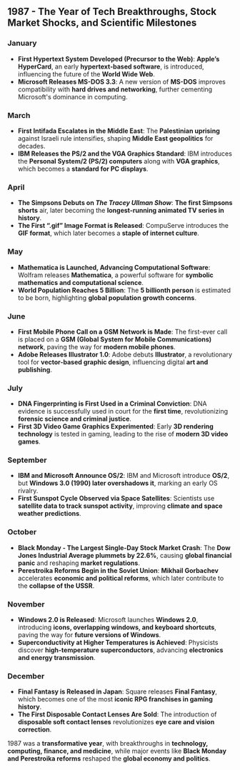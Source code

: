 ## **1987 - The Year of Tech Breakthroughs, Stock Market Shocks, and Scientific Milestones**  

### **January**  
- **First Hypertext System Developed (Precursor to the Web)**: **Apple’s HyperCard**, an early **hypertext-based software**, is introduced, influencing the future of the **World Wide Web**.  
- **Microsoft Releases MS-DOS 3.3**: A new version of **MS-DOS** improves compatibility with **hard drives and networking**, further cementing Microsoft's dominance in computing.  

### **March**  
- **First Intifada Escalates in the Middle East**: The **Palestinian uprising** against Israeli rule intensifies, shaping **Middle East geopolitics** for decades.  
- **IBM Releases the PS/2 and the VGA Graphics Standard**: IBM introduces the **Personal System/2 (PS/2) computers** along with **VGA graphics**, which becomes a **standard for PC displays**.  

### **April**  
- **The Simpsons Debuts on *The Tracey Ullman Show***: **The first Simpsons shorts** air, later becoming the **longest-running animated TV series in history**.  
- **The First “.gif” Image Format is Released**: CompuServe introduces the **GIF format**, which later becomes a **staple of internet culture**.  

### **May**  
- **Mathematica is Launched, Advancing Computational Software**: Wolfram releases **Mathematica**, a powerful software for **symbolic mathematics and computational science**.  
- **World Population Reaches 5 Billion**: The **5 billionth person** is estimated to be born, highlighting **global population growth concerns**.  

### **June**  
- **First Mobile Phone Call on a GSM Network is Made**: The first-ever call is placed on a **GSM (Global System for Mobile Communications) network**, paving the way for **modern mobile phones**.  
- **Adobe Releases Illustrator 1.0**: Adobe debuts **Illustrator**, a revolutionary tool for **vector-based graphic design**, influencing digital **art and publishing**.  

### **July**  
- **DNA Fingerprinting is First Used in a Criminal Conviction**: DNA evidence is successfully used in court for the **first time**, revolutionizing **forensic science and criminal justice**.  
- **First 3D Video Game Graphics Experimented**: Early **3D rendering technology** is tested in gaming, leading to the rise of **modern 3D video games**.  

### **September**  
- **IBM and Microsoft Announce OS/2**: IBM and Microsoft introduce **OS/2**, but **Windows 3.0 (1990) later overshadows it**, marking an early OS rivalry.  
- **First Sunspot Cycle Observed via Space Satellites**: Scientists use **satellite data to track sunspot activity**, improving **climate and space weather predictions**.  

### **October**  
- **Black Monday - The Largest Single-Day Stock Market Crash**: The **Dow Jones Industrial Average plummets by 22.6%**, causing **global financial panic** and reshaping **market regulations**.  
- **Perestroika Reforms Begin in the Soviet Union**: **Mikhail Gorbachev** accelerates **economic and political reforms**, which later contribute to the **collapse of the USSR**.  

### **November**  
- **Windows 2.0 is Released**: Microsoft launches **Windows 2.0**, introducing **icons, overlapping windows, and keyboard shortcuts**, paving the way for **future versions of Windows**.  
- **Superconductivity at Higher Temperatures is Achieved**: Physicists discover **high-temperature superconductors**, advancing **electronics and energy transmission**.  

### **December**  
- **Final Fantasy is Released in Japan**: Square releases **Final Fantasy**, which becomes one of the most **iconic RPG franchises in gaming history**.  
- **The First Disposable Contact Lenses Are Sold**: The introduction of **disposable soft contact lenses** revolutionizes **eye care and vision correction**.  

1987 was a **transformative year**, with breakthroughs in **technology, computing, finance, and medicine**, while major events like **Black Monday and Perestroika reforms** reshaped the **global economy and politics**.
